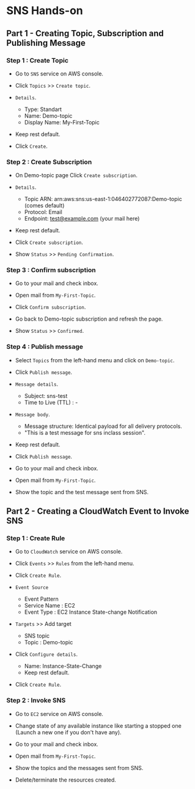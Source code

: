 # SNS Hands-on

## Part 1 - Creating Topic, Subscription and Publishing Message

### Step 1 : Create Topic

- Go to `SNS` service on AWS console.

- Click `Topics` >> `Create topic`.

- `Details`.
    - Type: Standart
    - Name: Demo-topic
    - Display Name: My-First-Topic

- Keep rest default.

- Click `Create`.

### Step 2 : Create Subscription

- On Demo-topic page Click `Create subscription`.

- `Details`.
    - Topic ARN: arn:aws:sns:us-east-1:046402772087:Demo-topic (comes default)
    - Protocol: Email
    - Endpoint: test@example.com (your mail here)

- Keep rest default.

- Click `Create subscription`.

- Show `Status` >> `Pending Confirmation`.

### Step 3 : Confirm subscription

- Go to your mail and check inbox.

- Open mail from `My-First-Topic`.

- Click `Confirm subscription`.

- Go back to Demo-topic subscription and refresh the page.

- Show `Status` >> `Confirmed`.

### Step 4 : Publish message

- Select `Topics` from the left-hand menu and click on `Demo-topic`.

- Click `Publish message`.

- `Message details`.
    - Subject: sns-test
    - Time to Live (TTL) : -

- `Message body`.
    - Message structure: Identical payload for all delivery protocols.
    - "This is a test message for sns inclass session".

- Keep rest default.

- Click `Publish message`.

- Go to your mail and check inbox.

- Open mail from `My-First-Topic`.

- Show the topic and the test message sent from SNS.

## Part 2 - Creating a CloudWatch Event to Invoke SNS 

### Step 1 : Create Rule

- Go to `CloudWatch` service on AWS console.

- Click `Events` >> `Rules` from the left-hand menu.

- Click `Create Rule`.

- `Event Source`
    - Event Pattern
    - Service Name : EC2
    - Event Type : EC2 Instance State-change Notification

- `Targets` >> Add target
    - SNS topic
    - Topic : Demo-topic
    
- Click `Configure details`.
    - Name:  Instance-State-Change
    - Keep rest default.

- Click `Create Rule`.

### Step 2 : Invoke SNS

- Go to `EC2` service on AWS console.

- Change state of any available instance like starting a stopped one (Launch a new one if you don't have any).

- Go to your mail and check inbox.

- Open mail from `My-First-Topic`.

- Show the topics and the messages sent from SNS.

- Delete/terminate the resources created.
